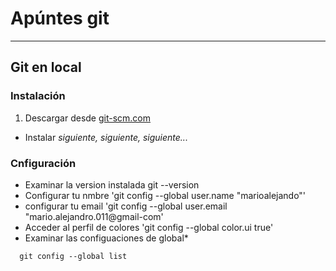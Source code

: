 # Apúntes git #
***
## Git en local ##

### Instalación ###
1. Descargar desde [git-scm.com](http://git-scm.com/ "git")
+ Instalar
*siguiente, siguiente, siguiente...*

### Cnfiguración ###
* Examinar la version instalada
  git --version
* Configurar tu nmbre
  'git config --global user.name "marioalejando"'
* configurar tu email
'git config --global user.email "mario.alejandro.011@gmail-com'
* Acceder al perfil de colores
  'git config --global color.ui true'
* Examinar las configuaciones de global*
~~~
  git config --global list
~~~
